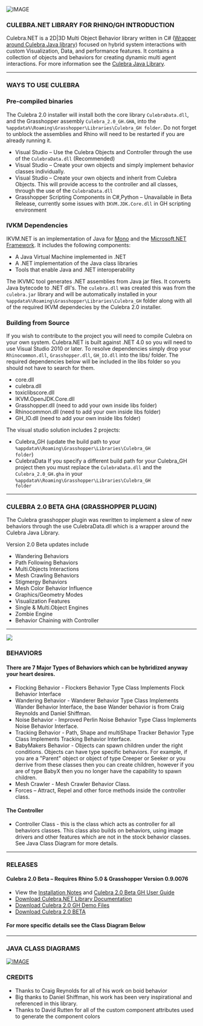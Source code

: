 ![IMAGE](images/Culebra_2.0_B.jpg)

### CULEBRA.NET LIBRARY FOR RHINO/GH INTRODUCTION ###
Culebra.NET is a 2D|3D Multi Object Behavior library written in C# ([Wrapper around Culebra Java library](https://github.com/elQuixote/Culebra_Java)) focused on hybrid system interactions with custom Visualization, Data, and performance features. It contains a collection of objects and behaviors for creating dynamic multi agent interactions. For more information see the [Culebra Java Library](https://github.com/elQuixote/Culebra_Java).

--------------------------------------------------------------

### WAYS TO USE CULEBRA ###
### Pre-compiled binaries ###
The Culebra 2.0 installer will install both the core library <code>CulebraData.dll</code>, and the Grasshopper assembly <code>Culebra_2.0_GH.GHA</code>, into the <code>%appdata%\Roaming\Grasshopper\Libraries\Culebra_GH folder</code>. Do not forget to unblock the assemblies and Rhino will need to be restarted if you are already running it. 

* Visual Studio – Use the Culebra Objects and Controller through the use of the <code>CulebraData.dll</code> (Recommended)
* Visual Studio – Create your own objects and simply implement behavior classes individually. 
* Visual Studio – Create your own objects and inherit from Culebra Objects. This will provide access to the controller and all classes, through the use of the <code>CulebraData.dll</code>
* Grasshopper Scripting Components in C#,Python – Unavailable in Beta Release, currently some issues with <code>IKVM.JDK.Core.dll</code> in GH scripting environment

### IVKM Dependencies ###
IKVM.NET is an implementation of Java for [Mono](http://www.mono-project.com/) and the [Microsoft.NET Framework](https://www.microsoft.com/net). It includes the following components:
* A Java Virtual Machine implemented in .NET
* A .NET implementation of the Java class libraries
* Tools that enable Java and .NET interoperability

The IKVMC tool generates .NET assemblies from Java jar files. It converts Java bytecode to .NET dll's. The <code>culebra.dll</code> was created this was from the <code>culebra.jar</code> library and will be automatically installed in your <code>%appdata%\Roaming\Grasshopper\Libraries\Culebra_GH</code> folder along with all of the required IKVM dependecies by the Culebra 2.0 installer.

### Building from Source ###
If you wish to contribute to the project you will need to compile Culebra on your own system. Culebra.NET is built against .NET 4.0 so you will need to use Visual Studio 2010 or later. To resolve dependencies simply drop your <code>Rhinocommon.dll</code>, <code>Grasshopper.dll</code>, <code>GH_IO.dll</code> into the libs/ folder. The required dependencies below will be included in the libs folder so you should not have to search for them.  
* core.dll
* culebra.dll
* toxiclibscore.dll 
* IKVM.OpenJDK.Core.dll 
* Grasshopper.dll (need to add your own inside libs folder)
* Rhinocommon.dll (need to add your own inside libs folder)
* GH_IO.dll (need to add your own inside libs folder)

The visual studio solution includes 2 projects:
* Culebra_GH (update the build path to your <code>%appdata%\Roaming\Grasshopper\Libraries\Culebra_GH folder</code>)
* CulebraData
If you specify a different build path for your Culebra_GH project then you must replace the <code>CulebraData.dll</code> and the <code>Culebra_2.0_GH.gha</code> in your <code>%appdata%\Roaming\Grasshopper\Libraries\Culebra_GH folder</code>

--------------------------------------------------------------

### CULEBRA 2.0 BETA GHA (GRASSHOPPER PLUGIN) ###
The Culebra grasshopper plugin was rewritten to implement a slew of new behaviors through the use CulebraData.dll which is a wrapper around the Culebra Java Library.

Version 2.0 Beta updates include
* Wandering Behaviors
* Path Following Behaviors
* Multi.Objects Interactions
* Mesh Crawling Behaviors
* Stigmergy Behaviors
* Mesh Color Behavior Influence
* Graphics/Geometry Modes
* Visualization Features
* Single & Multi.Object Engines
* Zombie Engine
* Behavior Chaining with Controller

--------------------------------------------------------------

<img src="http://www.complicitmatter.com/wp-content/uploads/2017/12/animation_reducedSmall-1.gif">

### BEHAVIORS ###
#### There are 7 Major Types of Behaviors which can be hybridized anyway your heart desires. ####
* Flocking Behavior - Flockers Behavior Type Class Implements Flock Behavior Interface
* Wandering Behavior - Wanderer Behavior Type Class Implements Wander Behavior Interface, the base Wander behavior is from Craig Reynolds and Daniel Shiffman.
* Noise Behavior - Improved Perlin Noise Behavior Type Class Implements Noise Behavior Interface. 
* Tracking Behavior - Path, Shape and multiShape Tracker Behavior Type Class Implements Tracking Behavior Interface. 
* BabyMakers Behavior - Objects can spawn children under the right conditions. Objects can have type specific behaviors. For example, if you are a "Parent" object or object of type Creeper or Seeker or you derrive from these classes then you can create children, however if you are of type BabyX then you no longer have the capability to spawn children.
* Mesh Crawler - Mesh Crawler Behavior Class. 
* Forces – Attract, Repel and other force methods inside the controller class.
#### The Controller ####
* Controller Class - this is the class which acts as controller for all behaviors classes. This class also builds on behaviors, using image drivers and other features which are not in the stock behavior classes. See Java Class Diagram for more details.

--------------------------------------------------------------

### RELEASES ###

#### Culebra 2.0 Beta – Requires Rhino 5.0 & Grasshopper Version 0.9.0076 ####
* View the [Installation Notes](http://culebra.technology/Culebra_2.0_InstallationNotes.pdf) and [Culebra 2.0 Beta GH User Guide](http://culebra.technology/Culebra_2.0_UserGuide.pdf)
* [Download Culebra.NET Library Documentation](http://culebra.technology/Culebra_LibraryDocs.zip) 
* [Download Culebra 2.0 GH Demo Files](http://culebra.technology/Culebra_DemoFiles.zip) 
* [Download Culebra 2.0 BETA](http://www.food4rhino.com/app/culebra) 

#### For more specific details see the Class Diagram Below ####

--------------------------------------------------------------

### JAVA CLASS DIAGRAMS ###
[![IMAGE](images/Culebra_ClassDiagram_Small.jpg)](http://www.culebra.technology/culebra-1/Culebra_ClassDiagram.jpg)

### CREDITS ###

* Thanks to Craig Reynolds for all of his work on boid behavior
* Big thanks to Daniel Shiffman, his work has been very inspirational and referenced in this library.
* Thanks to David Rutten for all of the custom component attributes used to generate the component colors
